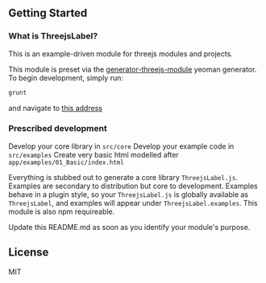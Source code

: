 ## Getting Started

### What is ThreejsLabel?

This is an example-driven module for threejs modules and projects.

This module is preset via the [generator-threejs-module](http://github.com/bunnybones1/generator-threejs-module) yeoman generator.
To begin development, simply run:
```bash
grunt
```
and navigate to [this address](localhost:9000/examples/01_Basic/)

### Prescribed development

Develop your core library in ```src/core```
Develop your example code in ```src/examples```
Create very basic html modelled after ```app/examples/01_Basic/index.html```

Everything is stubbed out to generate a core library `ThreejsLabel.js`. Examples are secondary to distribution but core to development. Examples behave in a plugin style, so your `ThreejsLabel.js` is globally available as `ThreejsLabel`, and examples will appear under `ThreejsLabel.examples`.
This module is also npm requireable.

Update this README.md as soon as you identify your module's purpose.

## License

MIT
